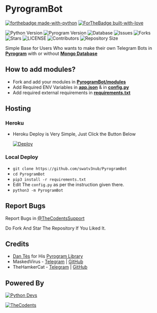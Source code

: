 # PyrogramBot

[![forthebadge made-with-python](http://ForTheBadge.com/images/badges/made-with-python.svg)](https://www.python.org/)
[![ForTheBadge built-with-love](http://ForTheBadge.com/images/badges/built-with-love.svg)](https://GitHub.com/swatv3nub/)


![Python Version](https://img.shields.io/badge/python-3.9.1-green?style=for-the-badge&logo=appveyor)
![Pyrogram Version](https://img.shields.io/badge/pyrogram-1.2.6-orange?style=for-the-badge&logo=appveyor)
![Database](https://img.shields.io/badge/database-mongo-orange?style=for-the-badge&logo=appveyor)
![Issues](https://img.shields.io/github/issues/swatv3nub/PyrogramBot?style=for-the-badge&logo=appveyor)
![Forks](https://img.shields.io/github/forks/swatv3nub/PyrogramBot?style=for-the-badge&logo=appveyor)
![Stars](https://img.shields.io/github/stars/swatv3nub/PyrogramBot?style=for-the-badge&logo=appveyor)
![LICENSE](https://img.shields.io/github/license/swatv3nub/PyrogramBot?style=for-the-badge&logo=appveyor)
![Contributors](https://img.shields.io/github/contributors/swatv3nub/PyrogramBot?style=for-the-badge&logo=appveyor)
![Repository Size](https://img.shields.io/github/repo-size/swatv3nub/PyrogramBot?style=for-the-badge&logo=appveyor)

Simple Base for Users Who wants to make their own Telegram Bots in **[Pyrogram](http://github.com/Pyrogram/Pyrogram)** with or without **[Mongo Database](https://mongodb.com)**

## How to add modules?

- Fork and add your modules in **[PyrogramBot/modules](https://github.com/swatv3nub/PyrogramBot/blob/Alpha/PyrogramBot/modules)**
- Add Required ENV Variables in **[app.json](https://github.com/swatv3nub/PyrogramBot/blob/Alpha/app.json)** & in **[config.py](https://github.com/swatv3nub/PyrogramBot/blob/Alpha/PyrogramBot/config.py)** 
- Add required external requirements in **[requirements.txt](https://github.com/swatv3nub/PyrogramBot/blob/Alpha/requirements.txt)**

## Hosting

### Heroku

- Heroku Deploy is Very Simple, Just Click the Button Below

    [![Deploy](https://www.herokucdn.com/deploy/button.svg)](https://heroku.com/deploy?template=https://github.com/swatv3nub/PyrogramBot)

### Local Deploy

- `git clone https://github.com/swatv3nub/PyrogramBot`
- `cd PyrogramBot`
- `pip3 install -r requirements.txt`
- Edit The `config.py` as per the instruction given there.
- `python3 -m PyrogramBot`

## Report Bugs

Report Bugs in [@TheCodentsSupport](https://t.me/TheCodentsSupport)

Do Fork And Star The Repository If You Liked It.

## Credits
- [Dan Tès](https://telegram.dog/haskell) for His [Pyrogram Library](https://github.com/Pyrogram/Pyrogram)
- MaskedVirus -  [Telegram](https://t.me/MaskedVirus) | [GitHub](https://github.com/swatv3nub) 
- TheHamkerCat -  [Telegram](https://t.me/TheHamkerCat) | [GitHub](https://github.com/TheHamkerCat) 


## Powered By

[![Python Devs](https://img.shields.io/badge/python-devs-green?style=for-the-badge&logo=appveyor)](https://t.me/PythonDevs)

[![TheCodents](https://img.shields.io/badge/The-Codents-green?style=for-the-badge&logo=appveyor)](https://t.me/TheCodents)
